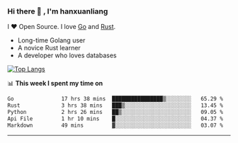 ### Hi there 👋 , I'm hanxuanliang

<!--
**hanxuanliang/hanxuanliang** is a ✨ _special_ ✨ repository because its `README.md` (this file) appears on your GitHub profile.

Here are some ideas to get you started:

- 🔭 I’m currently working on ...
- 🌱 I’m currently learning ...
- 👯 I’m looking to collaborate on ...
- 🤔 I’m looking for help with ...
- 💬 Ask me about ...
- 📫 How to reach me: ...
- 😄 Pronouns: ...
- ⚡ Fun fact: ...
-->
I ❤ Open Source. I love [Go](https://golang.org) and [Rust](https://www.rust-lang.org/zh-CN/).

* Long-time Golang user
* A novice Rust learner
* A developer who loves databases

[![Top Langs](https://github-readme-stats.vercel.app/api?username=hanxuanliang&show_icons=true&count_private=true&line_height=40)](https://github.com/anuraghazra/github-readme-stats)

📊 **This week I spent my time on**
<!--START_SECTION:waka-->

```txt
Go               17 hrs 38 mins  ████████████████▒░░░░░░░░   65.29 %
Rust             3 hrs 38 mins   ███▒░░░░░░░░░░░░░░░░░░░░░   13.45 %
Python           2 hrs 26 mins   ██▒░░░░░░░░░░░░░░░░░░░░░░   09.05 %
Api File         1 hr 10 mins    █░░░░░░░░░░░░░░░░░░░░░░░░   04.37 %
Markdown         49 mins         ▓░░░░░░░░░░░░░░░░░░░░░░░░   03.07 %
```

<!--END_SECTION:waka-->

***
